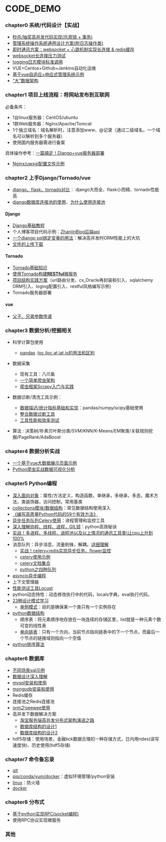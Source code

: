 # CODE_DEMO

### chapter0 系统/代码设计【实战】
+ [秒杀/抽奖高并发代码实现(乐观锁 + 事务)](./chapter0/seckill/seckill.py)
+ [管理系统操作系统通用设计方案(附日志操作类)](./chapter0/log_operation.md)
+ [即时通讯方案：websocket + 心跳机制实现长连接 & redis缓存](./chapter0/chat/chat.md)
+ [websocket长连接压力测试](https://www.cnblogs.com/devtest/p/9966465.html)
+ [logging日志模块标准调用](./chapter0/logging.md)
+ VUE+Centos+Github+Jenkins自动化运维
+ [基于vue自适应+响应式管理系统示例](./chapter0/data_borad/data_borad.md)
+ [“大”数据架构](https://www.cnblogs.com/ixiaoyang8/p/14125348.html)

### chapter1 项目上线流程：将网站发布到互联网
必备条件：
+ 1台linux服务器：CentOS/ubuntu
+ 1款Web服务器：Nginx/Apache/Tomcat
+ 1个独立域名：域名解析时，注意添加www、@记录（通过二级域名，一个域名可以解析到多个服务器）
+ 使用国内服务器需进行备案

具体操作参考：[一篇搞定！Django+vue服务器部署](./chapter1/chapter1.md)
+ [Nginx/uwsgi配置文件示例](./chapter1/config.md)

### chapter2 上手Django/Tornado/vue
+ [django、flask、tornado对比](https://www.imooc.com/article/24759)： django大而全、flask小而精、tornado性能高
+ [django数据库连接池的使用](https://github.com/altairbow/django-db-connection-pool)、[为什么使用连接池](https://www.cnblogs.com/sharpest/p/6240475.html)
#### Django
+ [Django基础教程](https://code.ziqiangxuetang.com/django/django-queryset-advance.html)
+ 个人博客项目代码示例：[ZhanjinBlog后端api](https://github.com/caizhanjin/zhanjinblog_api)
+ [一个django sql绑定变量的用法](./chapter2/django_sql.md)：解决高并发时ORM性能上的大坑
+ [文件的上传下载](./chapter2/django/upload_and_download.md)

#### Tornado
+ [Tornado基础知识](./chapter2/basics.md)
+ [使用Tornado构建**RESTful**微服务](./chapter2/RESTful.md)
+ [项目结构实践方案](https://github.com/caizhanjin/tornado_framework)（url路由分发、cx_Oracle再封装和引入、sqlalchemy ORM引入、loging配置引入、restful风格编写示例）
+ Tornado服务器部署

#### vue
+ [父子、兄弟参数传递]()
 
### chapter3 数据分析/挖掘相关
+ 科学计算包使用
    + [pandas](./chapter3/pandas.md) :[loc,iloc,at,iat,ix的用法和区别](https://www.cnblogs.com/datasnail/p/9757081.html)

+ 数据采集
    + 现有工具：八爪鱼
    + [一个简单爬虫架构](chapter3/simple_spider/simple_spider.md)
    + [爬虫框架Scrapy入门与实践](chapter3/scrapy_basic/scrapy_basic.md)

+ 数据诊断/清洗工具示例：
    + [数据描述/统计指标基础和实现](./chapter3/data_dumps/data_dumps.py)：pandas/numpy/scipy基础使用
    + [整合数据诊断工具](./chapter3/data_dumps/wrap_up.py)
    + [工具性能和效率测试](./chapter3/data_dumps/wrap_up_with_time.py)

+ 算法 : 决策树/朴素贝叶斯分类/SVM/KNN/K-Means/EM聚类/关联规则挖掘/PageRank/AdaBoost

### chapter4 数据分析实战
+ [一个基于vue大数据展示页面示例](./chapter4/data_show_vue/data_show_vue.md)
+ [Python爬虫实战数据可视化分析](./chapter4/spider_and_show/spider_and_show.md)

### chapter5 Python编程
+ [深入面向对象](./chapter5/OO.md)：属性/方法定义，构造函数，单继承，多继承，多态，魔术方法，类装饰器，访问控制，常用基类
+ [collections模块/数据结构](./chapter5/collections.md)：常见数据结构使用深入
+ [《编写高质量Python代码的59个有效方法》](./chapter5/code_advise/code_advise.md)
+ [异步任务队列Celery使用](./chapter5/celery/celery.md)：进程管理和监控工具
+ [深入理解协程、线程、进程，GIL锁](./chapter5/gil/gil.md)：python高效秘诀
+ [实战！多进程、多线程、进程池以及以上情况的通讯工具类\让cpu上升到100%](./chapter5/code/multi_tasks_tools.py)
+ 消息队列：异步消息，流量削锋，解耦。[详细理解](https://www.cnblogs.com/linjiqin/p/5720865.html)
    + [实战！celery+redis实现异步任务，flower监控](https://www.jianshu.com/p/61e573611a06?tdsourcetag=s_pcqq_aiomsg)
    + [celery使用示例](https://blog.csdn.net/weixin_42245157/article/details/100053747)
    + [celery文档集合](https://blog.csdn.net/cuomer/article/details/81214438)
    + [python之四种队列](https://www.jianshu.com/p/55243999aa56)
+ [asyncio异步编程](https://www.cnblogs.com/zhangyafei/p/13302982.html)
+ 上下文管理器
+ [性能测试工具Locust](https://debugtalk.com/post/head-first-locust-user-guide/)
+ python动态特性：动态修改执行中的代码，locals字典，eval执行代码， 
+ [23种设计模式学习](https://www.cnblogs.com/leokale-zz/p/12336503.html)
    + [单例模式](./chapter5/algorithm/singleton_pattern.md)：目的是确保某一个类只有一个实例存在
+ [python数据结构](https://blog.csdn.net/weixin_42223833/article/details/86683352)
    + 顺序表：将元素顺序地存放在一块连续的存储区里，list就是一种元素个数可变的线性表
    + [单向链表](./chapter5/data_structure/single_list.py)：只有一个方向，当前节点指向链表中的下一个节点，而最后一个节点的链接域则指向一个空值
+ [python排序算法](https://www.cnblogs.com/fwl8888/p/9315730.html)

### chapter6 数据库
+ [不同场景sql示例](./chapter6/sql.md)
+ [数据设计深入理解](./chapter6/db_design.md)
+ [mysql安装和使用](./chapter6/mongodb.md)
+ [mongodb安装和使用](./chapter6/mongodb.md)
+ Redis缓存
+ 连接池之Redis连接池
+ [orm之peewee使用](https://www.cnblogs.com/miaojiyao/articles/5217757.html)
+ 高并发下数据解决方案
    + [淘宝服务端高并发分布式架构演进之路](https://segmentfault.com/a/1190000018626163)
    + [数据库结构的设计1](https://www.cnblogs.com/llcdbk/p/8183509.html)
    + [数据库结构的设计2](https://blog.csdn.net/qq_36236890/article/details/82390412)
 + hdf5存储：使用场景，金融tick数据合理的一种存储方式，日内用rides(读写速度快)、历史使用(hdf5存储)
 
### chapter7 命令备忘录
+ [git](./chapter7/git.md)
+ [pip/conda/yum/docker](./chapter7/packages.md)：虚拟环境管理/python安装
+ [linux](./chapter7/linux.md)：防火墙
+ [docker](./chapter7/docker.md)

### chapter8 分布式
+ [基于python实现RPC(socket编程)](./chapter8/rpc/rpc.md)
+ 使用RPC协议实现微服务



### 其他

